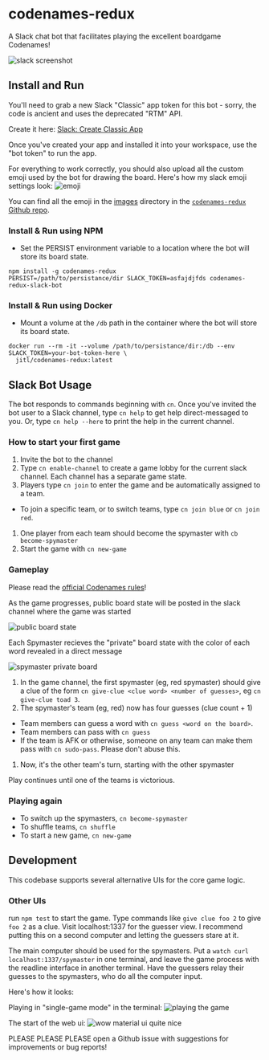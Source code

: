 # codenames-redux

A Slack chat bot that facilitates playing the excellent boardgame Codenames!

![slack screenshot](./doc/images/slack-ui.png)

## Install and Run

You'll need to grab a new Slack "Classic" app token for this bot - sorry, the code is ancient
and uses the deprecated "RTM" API.

Create it here: [Slack: Create Classic App](https://api.slack.com/apps?new_classic_app=1)

Once you've created your app and installed it into your workspace, use the "bot token"
to run the app.

For everything to work correctly, you should also upload all the custom emoji
used by the bot for drawing the board. Here's how my slack emoji settings look:
![emoji](./doc/images/slack-emoji-settings.png)

You can find all the emoji in the [images](./images) directory in the [`codenames-redux` Github repo](https://github.com/justjake/codenames-redux).

### Install & Run using NPM

* Set the PERSIST environment variable to a location where the bot will store its board
  state.

```
npm install -g codenames-redux
PERSIST=/path/to/persistance/dir SLACK_TOKEN=asfajdjfds codenames-redux-slack-bot 
```

### Install & Run using Docker

* Mount a volume at the `/db` path in the container where the bot will store its board
  state.

```
docker run --rm -it --volume /path/to/persistance/dir:/db --env SLACK_TOKEN=your-bot-token-here \
  jitl/codenames-redux:latest
```

## Slack Bot Usage

The bot responds to commands beginning with `cn`. Once you've invited the bot user
to a Slack channel, type `cn help` to get help direct-messaged to you.
Or, type `cn help --here` to print the help in the current channel.

### How to start your first game

1. Invite the bot to the channel
1. Type `cn enable-channel` to create a game lobby for the current slack channel.
   Each channel has a separate game state.
1. Players type `cn join` to enter the game and be automatically assigned to a team.
  * To join a specific team, or to switch teams, type `cn join blue` or `cn join red`.
1. One player from each team should become the spymaster with `cb become-spymaster`
1. Start the game with `cn new-game`

### Gameplay

Please read the [official Codenames rules](https://czechgames.com/files/rules/codenames-rules-en.pdf)!

As the game progresses, public board state will be posted in the slack channel where the game
was started

![public board state](./doc/images/public-board.png)

Each Spymaster recieves the "private" board state with the color of each word revealed in
a direct message

![spymaster private board](./doc/images/slack-spymaster.png)

1. In the game channel, the first spymaster (eg, red spymaster) should give a clue of the form `cn give-clue <clue word> <number of guesses>`, eg `cn give-clue toad 3`.
1. The spymaster's team (eg, red) now has four guesses (clue count + 1)
  * Team members can guess a word with `cn guess <word on the board>`.
  * Team members can pass with `cn guess`
  * If the team is AFK or otherwise, someone on any team can make them pass with `cn sudo-pass`.
    Please don't abuse this.
1. Now, it's the other team's turn, starting with the other spymaster

Play continues until one of the teams is victorious.

### Playing again

* To switch up the spymasters, `cn become-spymaster`
* To shuffle teams, `cn shuffle`
* To start a new game, `cn new-game`

## Development

This codebase supports several alternative UIs for the core game logic.

### Other UIs

run `npm test` to start the game. Type commands like `give clue foo 2` to give
`foo 2` as a clue. Visit localhost:1337 for the guesser view. I recommend
putting this on a second computer and letting the guessers stare at it.

The main computer should be used for the spymasters. Put a `watch curl
localhost:1337/spymaster` in one terminal, and leave the game process with the
readline interface in another terminal. Have the guessers relay their guesses to
the spymasters, who do all the computer input.

Here's how it looks:

Playing in "single-game mode" in the terminal:
![playing the game](./doc/images/terminal-ui.png)

The start of the web ui:
![wow material ui quite nice](./doc/images/web-ui-prototype.png)

PLEASE PLEASE PLEASE open a Github issue with suggestions for improvements or
bug reports!

